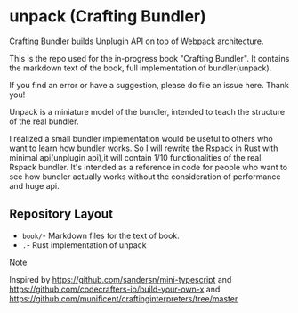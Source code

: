 # unpack (Crafting Bundler)
Crafting Bundler builds Unplugin API on top of Webpack architecture.

This is the repo used for the in-progress book "Crafting Bundler". It contains the markdown text of the book, full implementation of bundler(unpack).

If you find an error or have a suggestion, please do file an issue here. Thank you!

Unpack is a miniature model of the bundler, intended to teach the structure of the real bundler.

I realized a small bundler implementation would be useful to others who want to learn how bundler works. So I will rewrite the Rspack in Rust with minimal api(unplugin api),it will contain 1/10 functionalities of the real Rspack bundler. It's intended as a reference in code for people who want to see how bundler actually works without the consideration of performance and huge api.


## Repository Layout
* `book/`- Markdown files for the text of book.
* `.`- Rust implementation of unpack

> [!NOTE]  
> Inspired by https://github.com/sandersn/mini-typescript and https://github.com/codecrafters-io/build-your-own-x and https://github.com/munificent/craftinginterpreters/tree/master
